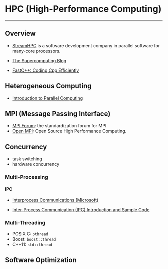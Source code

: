 # HPC (High-Performance Computing)
  
---

## Overview

* [StreamHPC](https://streamhpc.com/) is a software development company in parallel software for many-core processors.

* [The Supercomputing Blog](http://supercomputingblog.com/)

* [FastC++: Coding Cpp Efficiently](http://fastcpp.blogspot.com/)


## Heterogeneous Computing

* [Introduction to Parallel Computing](https://computing.llnl.gov/tutorials/parallel_comp/)


## MPI (Message Passing Interface)

* [MPI Forum](https://www.mpi-forum.org/): the standardization forum for MPI
* [Open MPI](https://www.open-mpi.org/): Open Source High Performance Computing.


## Concurrency

* task switching
* hardware concurrency

### Multi-Processing

#### IPC

* [Interprocess Communications (Microsoft)](https://docs.microsoft.com/en-us/windows/desktop/ipc/interprocess-communications)

* [Inter-Process Communication (IPC) Introduction and Sample Code](https://www.codeproject.com/articles/34073/inter-process-communication-ipc-introduction-and-s)


### Multi-Threading

* POSIX C: `pthread`
* Boost: `boost::thread`
* C++11: `std::thread`


## Software Optimization
